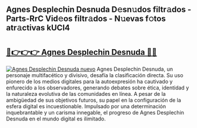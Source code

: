 ## Agnes Desplechin Desnuda D𝚎sn𝚞dos filtr𝚊dos - Parts-RrC Vid𝚎os filtr𝚊dos - N𝚞evas f𝚘tos atr𝚊ctivas kUCl4

# <h2><a href="http://mb8xr6.tromn.icu/?c=Agnes+Desplechin+Desnuda">🔗👉👉👉 Agnes Desplechin Desnuda 🔗🔗</a></h2>

[![Agnes Desplechin Desnuda nuevo](https://i.imgur.com/pEAQMta.gif)](http://mb8xr6.tromn.icu/?c=Agnes+Desplechin+Desnuda)
Agnes Desplechin Desnuda, un personaje multifacético y divisivo, desafía la clasificación directa. Su uso pionero de los medios digitales para la autoexpresión ha cautivado y enfurecido a los observadores, generando debates sobre ética, identidad y la naturaleza evolutiva de las comunidades en línea. A pesar de la ambigüedad de sus objetivos futuros, su papel en la configuración de la esfera digital es incuestionable. Impulsado por una determinación inquebrantable y un carisma innegable, el progreso de Agnes Desplechin Desnuda en el mundo digital es ilimitado.
